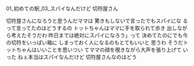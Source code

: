 01_初めての駅_03_スパイなんだけど 切符屋さん


切符屋さんになろうと思うんだママは 驚きもしないで言ったでもスパイにな
るって言ってたのはどうするの トットちゃんはママに手を取られて歩き
出しながら考えたそうだわ 昨日までは絶対にスパイになろう」って
決めてたのにでも今の切符をいっぱい箱に しまっておく人になるのもとてもいいと
思うわ そうだトットちゃんはいいことを思いつい
てママの顔を覗きながら大声を張り上げて いった
ねぇ本当はスパイなんだけど 切符屋さんなのはどう


